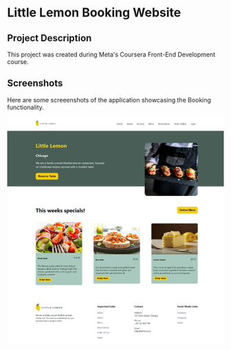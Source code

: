# Little Lemon Booking Website

## Project Description
This project was created during Meta's Coursera Front-End Development course. 

## Screenshots
Here are some screeenshots of the application showcasing the Booking functionality.

![little lemon website table booking](/src/images/github-cover.png)


